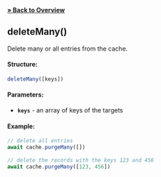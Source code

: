 [**» Back to Overview**](https://github.com/azurydev/cachu#features)

## deleteMany()

Delete many or all entries from the cache.

#### Structure:

```js
deleteMany([keys])
```

#### Parameters:

- **`keys`** - an array of keys of the targets

#### Example:

```js
// delete all entries
await cache.purgeMany([])
  
// delete the records with the keys 123 and 456
await cache.purgeMany([123, 456])
```
